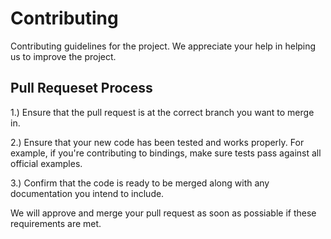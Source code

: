 # Contributing
Contributing guidelines for the project. We appreciate your help in helping us to improve the project.

## Pull Requeset Process
1.) Ensure that the pull request is at the correct branch you want to merge in.

2.) Ensure that your new code has been tested and works properly. For example, if you're contributing to bindings, make sure tests pass against all official examples.

3.) Confirm that the code is ready to be merged along with any documentation you intend to include.

We will approve and merge your pull request as soon as possiable if these requirements are met.
